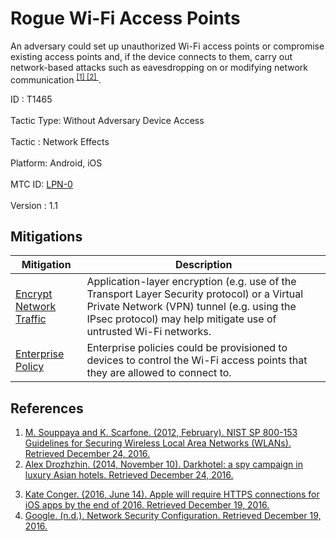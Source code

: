 <div class="container-fluid">
 <h1>
  Rogue Wi-Fi Access Points
 </h1>
 <div class="row">
  <div class="col-md-8 description-body">
   <p>
    An adversary could set up unauthorized Wi-Fi access points or compromise existing access points and, if the device connects to them, carry out network-based attacks such as eavesdropping on or modifying network communication
    <span class="scite-citeref-number" data-reference="NIST-SP800153" id="scite-ref-1-a">
     <sup>
      <a aria-describedby="qtip-0" data-hasqtip="0" href="http://nvlpubs.nist.gov/nistpubs/Legacy/SP/nistspecialpublication800-153.pdf" target="_blank">
       [1]
      </a>
     </sup>
    </span>
    <span class="scite-citeref-number" data-reference="Kaspersky-DarkHotel" id="scite-ref-2-a">
     <sup>
      <a aria-describedby="qtip-1" data-hasqtip="1" href="https://blog.kaspersky.com/darkhotel-apt/6613/" target="_blank">
       [2]
      </a>
     </sup>
    </span>
    .
   </p>
  </div>
  <div class="col-md-4">
   <div class="card">
    <div class="card-body">
     <div class="card-data">
      <span class="h5 card-title">
       ID
      </span>
      : T1465
      <br/>
      <br/>
     </div>
     <div class="card-data">
      <span class="h5 card-title">
       Tactic Type:
      </span>
      Without Adversary Device Access
      <br/>
      <br/>
     </div>
     <div class="card-data">
      <span class="h5 card-title">
       Tactic
      </span>
      : Network Effects
      <br/>
      <br/>
     </div>
     <div class="card-data">
      <span class="h5 card-title">
       Platform:
      </span>
      Android, iOS
      <br/>
      <br/>
     </div>
     <div class="card-data">
      <span class="h5 card-title">
      </span>
     </div>
     <div class="card-data">
      <span class="h5 card-title">
      </span>
     </div>
     <div class="card-data">
      <span class="h5 card-title">
      </span>
     </div>
     <div class="card-data">
      <span class="h5 card-title">
      </span>
     </div>
     <div class="card-data">
      <span class="h5 card-title">
      </span>
     </div>
     <div class="card-data">
      <span class="h5 card-title">
      </span>
     </div>
     <div class="card-data">
      <span class="h5 card-title">
      </span>
     </div>
     <div class="card-data">
      <span class="h5 card-title">
      </span>
     </div>
     <div class="card-data">
      <span class="h5 card-title">
      </span>
     </div>
     <div class="card-data">
      <span class="h5 card-title">
       MTC ID:
      </span>
      <a href="https://pages.nist.gov/mobile-threat-catalogue/lan-pan-threats/LPN-0.html" target="_blank">
       LPN-0
      </a>
      <br/>
      <br/>
     </div>
     <div class="card-data">
      <span class="h5 card-title">
      </span>
     </div>
     <div class="card-data">
      <span class="h5 card-title">
       Version
      </span>
      : 1.1
     </div>
    </div>
   </div>
  </div>
 </div>
 <h2 class="pt-3" id="mitigations">
  Mitigations
 </h2>
 <table class="table table-bordered table-light mt-2">
  <thead>
   <tr>
    <th scope="col">
     Mitigation
    </th>
    <th scope="col">
     Description
    </th>
   </tr>
  </thead>
  <tbody class="bg-white">
   <tr>
    <td>
     <a href="https://attack.mitre.org/mitigations/M1009">
      Encrypt Network Traffic
     </a>
    </td>
    <td>
     Application-layer encryption (e.g. use of the Transport Layer Security protocol) or a Virtual Private Network (VPN) tunnel (e.g. using the IPsec protocol) may help mitigate use of untrusted Wi-Fi networks.
    </td>
   </tr>
   <tr>
    <td>
     <a href="https://attack.mitre.org/mitigations/M1012">
      Enterprise Policy
     </a>
    </td>
    <td>
     Enterprise policies could be provisioned to devices to control the Wi-Fi access points that they are allowed to connect to.
    </td>
   </tr>
  </tbody>
 </table>
 <h2 class="pt-3" id="references">
  References
 </h2>
 <div class="row">
  <div class="col">
   <ol>
    <li>
     <span class="scite-citation" id="scite-1">
      <span class="scite-citation-text">
       <a class="external text" href="http://nvlpubs.nist.gov/nistpubs/Legacy/SP/nistspecialpublication800-153.pdf" name="scite-1" rel="nofollow" target="_blank">
        M. Souppaya and K. Scarfone. (2012, February). NIST SP 800-153 Guidelines for Securing Wireless Local Area Networks (WLANs). Retrieved December 24, 2016.
       </a>
      </span>
     </span>
    </li>
    <li>
     <span class="scite-citation" id="scite-2">
      <span class="scite-citation-text">
       <a class="external text" href="https://blog.kaspersky.com/darkhotel-apt/6613/" name="scite-2" rel="nofollow" target="_blank">
        Alex Drozhzhin. (2014, November 10). Darkhotel: a spy campaign in luxury Asian hotels. Retrieved December 24, 2016.
       </a>
      </span>
     </span>
    </li>
   </ol>
  </div>
  <div class="col">
   <ol start="3.0">
    <li>
     <span class="scite-citation" id="scite-3">
      <span class="scite-citation-text">
       <a class="external text" href="https://techcrunch.com/2016/06/14/apple-will-require-https-connections-for-ios-apps-by-the-end-of-2016/" name="scite-3" rel="nofollow" target="_blank">
        Kate Conger. (2016, June 14). Apple will require HTTPS connections for iOS apps by the end of 2016. Retrieved December 19, 2016.
       </a>
      </span>
     </span>
    </li>
    <li>
     <span class="scite-citation" id="scite-4">
      <span class="scite-citation-text">
       <a class="external text" href="https://developer.android.com/training/articles/security-config.html" name="scite-4" rel="nofollow" target="_blank">
        Google. (n.d.). Network Security Configuration. Retrieved December 19, 2016.
       </a>
      </span>
     </span>
    </li>
   </ol>
  </div>
 </div>
</div>
